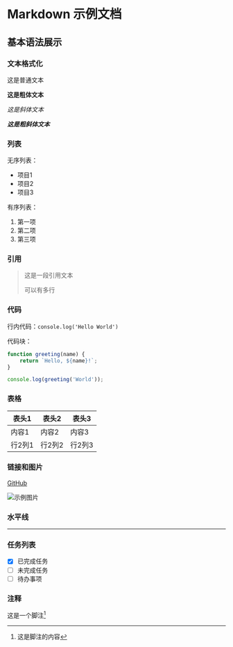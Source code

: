 # Markdown 示例文档

## 基本语法展示

### 文本格式化

这是普通文本

**这是粗体文本**

*这是斜体文本*

***这是粗斜体文本***

### 列表

无序列表：
- 项目1
- 项目2
- 项目3

有序列表：
1. 第一项
2. 第二项
3. 第三项

### 引用

> 这是一段引用文本
> 
> 可以有多行

### 代码

行内代码：`console.log('Hello World')`

代码块：
```javascript
function greeting(name) {
    return `Hello, ${name}!`;
}

console.log(greeting('World'));
```

### 表格

| 表头1 | 表头2 | 表头3 |
|-------|-------|-------|
| 内容1 | 内容2 | 内容3 |
| 行2列1 | 行2列2 | 行2列3 |

### 链接和图片

[GitHub](https://github.com)

![示例图片](https://via.placeholder.com/150)

### 水平线

---

### 任务列表

- [x] 已完成任务
- [ ] 未完成任务
- [ ] 待办事项

### 注释

这是一个脚注[^1]

[^1]: 这是脚注的内容
